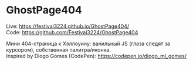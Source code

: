 # GhostPage404
Live: https://festival3224.github.io/GhostPage404/  
Code: https://github.com/Festival3224/GhostPage404

Мини 404-страница к Хэллоуину: ванильный JS (глаза следят за курсором), собственная палитра/иконка.  
Inspired by Diogo Gomes (CodePen): https://codepen.io/diogo_ml_gomes/
